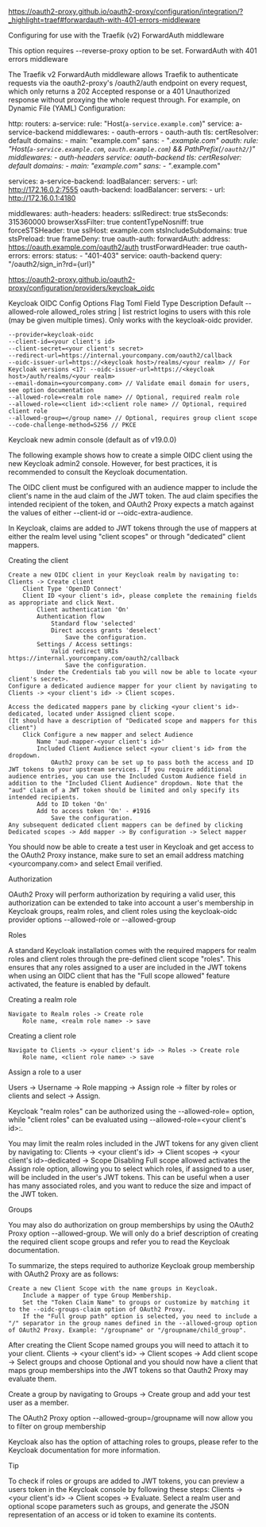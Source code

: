 https://oauth2-proxy.github.io/oauth2-proxy/configuration/integration/?_highlight=traef#forwardauth-with-401-errors-middleware

Configuring for use with the Traefik (v2) ForwardAuth middleware

This option requires --reverse-proxy option to be set.
ForwardAuth with 401 errors middleware

The Traefik v2 ForwardAuth middleware allows Traefik to authenticate requests via the oauth2-proxy's /oauth2/auth endpoint on every request, which only returns a 202 Accepted response or a 401 Unauthorized response without proxying the whole request through. For example, on Dynamic File (YAML) Configuration:

http:
  routers:
    a-service:
      rule: "Host(`a-service.example.com`)"
      service: a-service-backend
      middlewares:
        - oauth-errors
        - oauth-auth
      tls:
        certResolver: default
        domains:
          - main: "example.com"
            sans:
              - "*.example.com"
    oauth:
      rule: "Host(`a-service.example.com`, `oauth.example.com`) && PathPrefix(`/oauth2/`)"
      middlewares:
        - auth-headers
      service: oauth-backend
      tls:
        certResolver: default
        domains:
          - main: "example.com"
            sans:
              - "*.example.com"

  services:
    a-service-backend:
      loadBalancer:
        servers:
          - url: http://172.16.0.2:7555
    oauth-backend:
      loadBalancer:
        servers:
          - url: http://172.16.0.1:4180

  middlewares:
    auth-headers:
      headers:
        sslRedirect: true
        stsSeconds: 315360000
        browserXssFilter: true
        contentTypeNosniff: true
        forceSTSHeader: true
        sslHost: example.com
        stsIncludeSubdomains: true
        stsPreload: true
        frameDeny: true
    oauth-auth:
      forwardAuth:
        address: https://oauth.example.com/oauth2/auth
        trustForwardHeader: true
    oauth-errors:
      errors:
        status:
          - "401-403"
        service: oauth-backend
        query: "/oauth2/sign_in?rd={url}"

https://oauth2-proxy.github.io/oauth2-proxy/configuration/providers/keycloak_oidc

Keycloak OIDC
Config Options
Flag	Toml Field	Type	Description	Default
--allowed-role	allowed_roles	string | list	restrict logins to users with this role (may be given multiple times). Only works with the keycloak-oidc provider.

    --provider=keycloak-oidc
    --client-id=<your client's id>
    --client-secret=<your client's secret>
    --redirect-url=https://internal.yourcompany.com/oauth2/callback
    --oidc-issuer-url=https://<keycloak host>/realms/<your realm> // For Keycloak versions <17: --oidc-issuer-url=https://<keycloak host>/auth/realms/<your realm>
    --email-domain=<yourcompany.com> // Validate email domain for users, see option documentation
    --allowed-role=<realm role name> // Optional, required realm role
    --allowed-role=<client id>:<client role name> // Optional, required client role
    --allowed-group=</group name> // Optional, requires group client scope
    --code-challenge-method=S256 // PKCE

Keycloak new admin console (default as of v19.0.0)

The following example shows how to create a simple OIDC client using the new Keycloak admin2 console. However, for best practices, it is recommended to consult the Keycloak documentation.

The OIDC client must be configured with an audience mapper to include the client's name in the aud claim of the JWT token.
The aud claim specifies the intended recipient of the token, and OAuth2 Proxy expects a match against the values of either --client-id or --oidc-extra-audience.

In Keycloak, claims are added to JWT tokens through the use of mappers at either the realm level using "client scopes" or through "dedicated" client mappers.

Creating the client

    Create a new OIDC client in your Keycloak realm by navigating to:
    Clients -> Create client
        Client Type 'OpenID Connect'
        Client ID <your client's id>, please complete the remaining fields as appropriate and click Next.
            Client authentication 'On'
            Authentication flow
                Standard flow 'selected'
                Direct access grants 'deselect'
                    Save the configuration.
            Settings / Access settings:
                Valid redirect URIs https://internal.yourcompany.com/oauth2/callback
                    Save the configuration.
            Under the Credentials tab you will now be able to locate <your client's secret>.
    Configure a dedicated audience mapper for your client by navigating to Clients -> <your client's id> -> Client scopes.

    Access the dedicated mappers pane by clicking <your client's id>-dedicated, located under Assigned client scope.
    (It should have a description of "Dedicated scope and mappers for this client")
        Click Configure a new mapper and select Audience
            Name 'aud-mapper-<your client's id>'
            Included Client Audience select <your client's id> from the dropdown.
                OAuth2 proxy can be set up to pass both the access and ID JWT tokens to your upstream services. If you require additional audience entries, you can use the Included Custom Audience field in addition to the "Included Client Audience" dropdown. Note that the "aud" claim of a JWT token should be limited and only specify its intended recipients.
            Add to ID token 'On'
            Add to access token 'On' - #1916
                Save the configuration.
    Any subsequent dedicated client mappers can be defined by clicking Dedicated scopes -> Add mapper -> By configuration -> Select mapper

You should now be able to create a test user in Keycloak and get access to the OAuth2 Proxy instance, make sure to set an email address matching <yourcompany.com> and select Email verified.

Authorization

OAuth2 Proxy will perform authorization by requiring a valid user, this authorization can be extended to take into account a user's membership in Keycloak groups, realm roles, and client roles using the keycloak-oidc provider options
--allowed-role or --allowed-group

Roles

A standard Keycloak installation comes with the required mappers for realm roles and client roles through the pre-defined client scope "roles". This ensures that any roles assigned to a user are included in the JWT tokens when using an OIDC client that has the "Full scope allowed" feature activated, the feature is enabled by default.

Creating a realm role

    Navigate to Realm roles -> Create role
        Role name, <realm role name> -> save

Creating a client role

    Navigate to Clients -> <your client's id> -> Roles -> Create role
        Role name, <client role name> -> save

Assign a role to a user

Users -> Username -> Role mapping -> Assign role -> filter by roles or clients and select -> Assign.

Keycloak "realm roles" can be authorized using the --allowed-role=<realm role name> option, while "client roles" can be evaluated using --allowed-role=<your client's id>:<client role name>.

You may limit the realm roles included in the JWT tokens for any given client by navigating to:
Clients -> <your client's id> -> Client scopes -> <your client's id>-dedicated -> Scope
Disabling Full scope allowed activates the Assign role option, allowing you to select which roles, if assigned to a user, will be included in the user's JWT tokens. This can be useful when a user has many associated roles, and you want to reduce the size and impact of the JWT token.

Groups

You may also do authorization on group memberships by using the OAuth2 Proxy option --allowed-group.
We will only do a brief description of creating the required client scope groups and refer you to read the Keycloak documentation.

To summarize, the steps required to authorize Keycloak group membership with OAuth2 Proxy are as follows:

    Create a new Client Scope with the name groups in Keycloak.
        Include a mapper of type Group Membership.
        Set the "Token Claim Name" to groups or customize by matching it to the --oidc-groups-claim option of OAuth2 Proxy.
        If the "Full group path" option is selected, you need to include a "/" separator in the group names defined in the --allowed-group option of OAuth2 Proxy. Example: "/groupname" or "/groupname/child_group".

After creating the Client Scope named groups you will need to attach it to your client.
Clients -> <your client's id> -> Client scopes -> Add client scope -> Select groups and choose Optional and you should now have a client that maps group memberships into the JWT tokens so that Oauth2 Proxy may evaluate them.

Create a group by navigating to Groups -> Create group and add your test user as a member.

The OAuth2 Proxy option --allowed-group=/groupname will now allow you to filter on group membership

Keycloak also has the option of attaching roles to groups, please refer to the Keycloak documentation for more information.

Tip

To check if roles or groups are added to JWT tokens, you can preview a users token in the Keycloak console by following these steps: Clients -> <your client's id> -> Client scopes -> Evaluate.
Select a realm user and optional scope parameters such as groups, and generate the JSON representation of an access or id token to examine its contents.